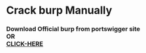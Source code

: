# Crack burp Manually

<h3>Download Official burp from portswigger site<br>OR <BR> <a href="https://portswigger.net/burp/releases">CLICK-HERE<a>
